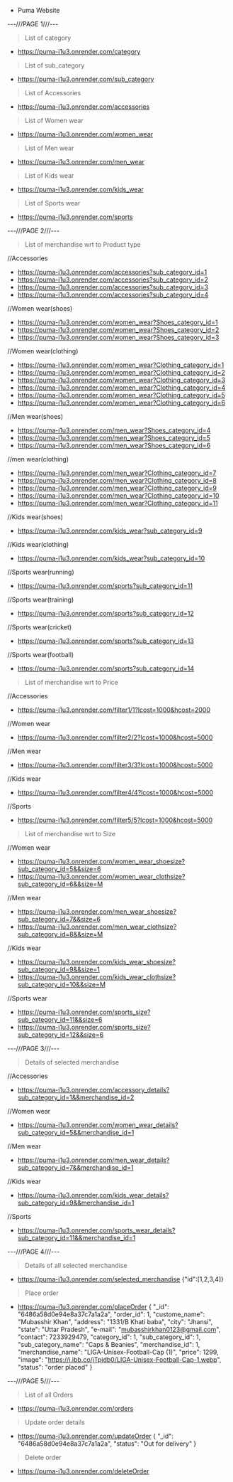 * Puma Website

---///PAGE 1///---

> List of category
* https://puma-i1u3.onrender.com/category

> List of sub_category
* https://puma-i1u3.onrender.com/sub_category

> List of Accessories 
* https://puma-i1u3.onrender.com/accessories

> List of Women wear
* https://puma-i1u3.onrender.com/women_wear

> List of Men wear
* https://puma-i1u3.onrender.com/men_wear

> List of Kids wear
* https://puma-i1u3.onrender.com/kids_wear

> List of Sports wear
* https://puma-i1u3.onrender.com/sports


---///PAGE 2///---

> List of merchandise wrt to Product type

//Accessories
* https://puma-i1u3.onrender.com/accessories?sub_category_id=1
* https://puma-i1u3.onrender.com/accessories?sub_category_id=2
* https://puma-i1u3.onrender.com/accessories?sub_category_id=3
* https://puma-i1u3.onrender.com/accessories?sub_category_id=4

//Women wear(shoes)
* https://puma-i1u3.onrender.com/women_wear?Shoes_category_id=1
* https://puma-i1u3.onrender.com/women_wear?Shoes_category_id=2
* https://puma-i1u3.onrender.com/women_wear?Shoes_category_id=3

//Women wear(clothing)
* https://puma-i1u3.onrender.com/women_wear?Clothing_category_id=1
* https://puma-i1u3.onrender.com/women_wear?Clothing_category_id=2
* https://puma-i1u3.onrender.com/women_wear?Clothing_category_id=3
* https://puma-i1u3.onrender.com/women_wear?Clothing_category_id=4
* https://puma-i1u3.onrender.com/women_wear?Clothing_category_id=5
* https://puma-i1u3.onrender.com/women_wear?Clothing_category_id=6

//Men wear(shoes)
* https://puma-i1u3.onrender.com/men_wear?Shoes_category_id=4
* https://puma-i1u3.onrender.com/men_wear?Shoes_category_id=5
* https://puma-i1u3.onrender.com/men_wear?Shoes_category_id=6

//men wear(clothing)
* https://puma-i1u3.onrender.com/men_wear?Clothing_category_id=7
* https://puma-i1u3.onrender.com/men_wear?Clothing_category_id=8
* https://puma-i1u3.onrender.com/men_wear?Clothing_category_id=9
* https://puma-i1u3.onrender.com/men_wear?Clothing_category_id=10
* https://puma-i1u3.onrender.com/men_wear?Clothing_category_id=11

//Kids wear(shoes)
* https://puma-i1u3.onrender.com/kids_wear?sub_category_id=9

//Kids wear(clothing)
* https://puma-i1u3.onrender.com/kids_wear?sub_category_id=10

//Sports wear(running)
* https://puma-i1u3.onrender.com/sports?sub_category_id=11

//Sports wear(training)
* https://puma-i1u3.onrender.com/sports?sub_category_id=12

//Sports wear(cricket)
* https://puma-i1u3.onrender.com/sports?sub_category_id=13

//Sports wear(football)
* https://puma-i1u3.onrender.com/sports?sub_category_id=14


> List of merchandise wrt to Price

//Accessories
* https://puma-i1u3.onrender.com/filter1/1?lcost=1000&hcost=2000

//Women wear
* https://puma-i1u3.onrender.com/filter2/2?lcost=1000&hcost=5000

//Men wear
* https://puma-i1u3.onrender.com/filter3/3?lcost=1000&hcost=5000

//Kids wear
* https://puma-i1u3.onrender.com/filter4/4?lcost=1000&hcost=5000

//Sports
* https://puma-i1u3.onrender.com/filter5/5?lcost=1000&hcost=5000

> List of merchandise wrt to Size

//Women wear
* https://puma-i1u3.onrender.com/women_wear_shoesize?sub_category_id=5&&size=6
* https://puma-i1u3.onrender.com/women_wear_clothsize?sub_category_id=6&&size=M

//Men wear
* https://puma-i1u3.onrender.com/men_wear_shoesize?sub_category_id=7&&size=6
* https://puma-i1u3.onrender.com/men_wear_clothsize?sub_category_id=8&&size=M

//Kids wear
* https://puma-i1u3.onrender.com/kids_wear_shoesize?sub_category_id=9&&size=1
* https://puma-i1u3.onrender.com/kids_wear_clothsize?sub_category_id=10&&size=M

//Sports wear
* https://puma-i1u3.onrender.com/sports_size?sub_category_id=11&&size=6
* https://puma-i1u3.onrender.com/sports_size?sub_category_id=12&&size=6

---///PAGE 3///---

> Details of selected merchandise

//Accessories
* https://puma-i1u3.onrender.com/accessory_details?sub_category_id=1&&merchandise_id=2

//Women wear
* https://puma-i1u3.onrender.com/women_wear_details?sub_category_id=5&&merchandise_id=1

//Men wear
* https://puma-i1u3.onrender.com/men_wear_details?sub_category_id=7&&merchandise_id=1

//Kids wear
* https://puma-i1u3.onrender.com/kids_wear_details?sub_category_id=9&&merchandise_id=1

//Sports
* https://puma-i1u3.onrender.com/sports_wear_details?sub_category_id=11&&merchandise_id=1

---///PAGE 4///---

> Details of all selected merchandise
* https://puma-i1u3.onrender.com/selected_merchandise {"id":[1,2,3,4]}

> Place order
* https://puma-i1u3.onrender.com/placeOrder  {
    "_id": "6486a58d0e94e8a37c7a1a2a",
    "order_id": 1,
    "custome_name": "Mubasshir Khan",
    "address": "1331/B Khati baba",
    "city": "Jhansi",
    "state": "Uttar Pradesh",
    "e-mail": "mubasshirkhan0123@gmail.com",
    "contact": 7233929479,
    "category_id": 1,
    "sub_category_id": 1,
    "sub_category_name": "Caps & Beanies",
    "merchandise_id": 1,
    "merchandise_name": "LIGA-Unisex-Football-Cap (1)",
    "price": 1299,
    "image": "https://i.ibb.co/jTpjdb0/LIGA-Unisex-Football-Cap-1.webp",
    "status": "order placed"
  }

---///PAGE 5///---

> List of all Orders
* https://puma-i1u3.onrender.com/orders

> Update order details
* https://puma-i1u3.onrender.com/updateOrder {
    "_id": "6486a58d0e94e8a37c7a1a2a",
    "status": "Out for delivery"
}

> Delete order
* https://puma-i1u3.onrender.com/deleteOrder

<!-- > Payment Gateway -->